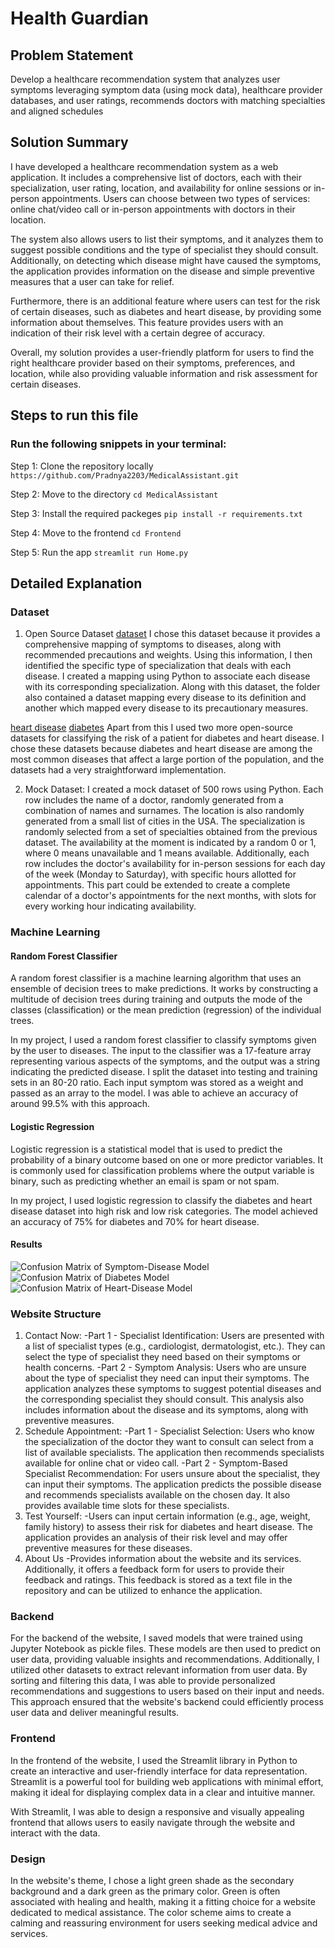 # Health Guardian

## Problem Statement
Develop a healthcare recommendation system that analyzes user symptoms leveraging symptom data (using mock data), healthcare provider databases, and user ratings,  recommends doctors with matching specialties and aligned schedules

## Solution Summary
I have developed a healthcare recommendation system as a web application. It includes a comprehensive list of doctors, each with their specialization, user rating, location, and availability for online sessions or in-person appointments. Users can choose between two types of services: online chat/video call or in-person appointments with doctors in their location.

The system also allows users to list their symptoms, and it analyzes them to suggest possible conditions and the type of specialist they should consult. Additionally, on detecting which disease might have caused the symptoms, the application provides information on the disease and simple preventive measures that a user can take for relief.

Furthermore, there is an additional feature where users can test for the risk of certain diseases, such as diabetes and heart disease, by providing some information about themselves. This feature provides users with an indication of their risk level with a certain degree of accuracy.

Overall, my solution provides a user-friendly platform for users to find the right healthcare provider based on their symptoms, preferences, and location, while also providing valuable information and risk assessment for certain diseases.


## Steps to run this file

### Run the following snippets in your terminal:
Step 1: Clone the repository locally ```https://github.com/Pradnya2203/MedicalAssistant.git``` 

Step 2: Move to the directory  ```cd MedicalAssistant``` 

Step 3: Install the required packeges ```pip install -r requirements.txt``` 

Step 4: Move to the frontend  ```cd Frontend``` 

Step 5: Run the app  ```streamlit run Home.py``` 


## Detailed Explanation 

### Dataset

1. Open Source Dataset
[dataset](https://www.kaggle.com/datasets/itachi9604/disease-symptom-description-dataset/data)
I chose this dataset because it provides a comprehensive mapping of symptoms to diseases, along with recommended precautions and weights. Using this information, I then identified the specific type of specialization that deals with each disease. I created a mapping using Python to associate each disease with its corresponding specialization.
Along with this dataset, the folder also contained a dataset mapping every disease to its definition and another which mapped every disease to its precautionary measures.

[heart disease](https://www.kaggle.com/datasets/danetykpl/risk-factors-for-heart-disease)
[diabetes](https://www.kaggle.com/datasets/piyushborhade/diabetes-dataset)
Apart from this I used two more open-source datasets for classifying the risk of a patient for diabetes and heart disease. I chose these datasets because diabetes and heart disease are among the most common diseases that affect a large portion of the population, and the datasets had a very straightforward implementation.

2. Mock Dataset:
I created a mock dataset of 500 rows using Python. Each row includes the name of a doctor, randomly generated from a combination of names and surnames. The location is also randomly generated from a small list of cities in the USA. The specialization is randomly selected from a set of specialties obtained from the previous dataset. The availability at the moment is indicated by a random 0 or 1, where 0 means unavailable and 1 means available. Additionally, each row includes the doctor's availability for in-person sessions for each day of the week (Monday to Saturday), with specific hours allotted for appointments. This part could be extended to create a complete calendar of a doctor's appointments for the next months, with slots for every working hour indicating availability.


### Machine Learning

#### Random Forest Classifier
A random forest classifier is a machine learning algorithm that uses an ensemble of decision trees to make predictions. It works by constructing a multitude of decision trees during training and outputs the mode of the classes (classification) or the mean prediction (regression) of the individual trees.

In my project, I used a random forest classifier to classify symptoms given by the user to diseases. The input to the classifier was a 17-feature array representing various aspects of the symptoms, and the output was a string indicating the predicted disease. I split the dataset into testing and training sets in an 80-20 ratio. Each input symptom was stored as a weight and passed as an array to the model. I was able to achieve an accuracy of around 99.5% with this approach.

#### Logistic Regression
Logistic regression is a statistical model that is used to predict the probability of a binary outcome based on one or more predictor variables. It is commonly used for classification problems where the output variable is binary, such as predicting whether an email is spam or not spam.

In my project, I used logistic regression to classify the diabetes and heart disease dataset into high risk and low risk categories. The model achieved an accuracy of 75% for diabetes and 70% for heart disease.

#### Results
![Confusion Matrix of Symptom-Disease Model](Assets/confusion_matrix.png)
![Confusion Matrix of Diabetes Model](Assets/confusion_matrix_diabetes.png)
![Confusion Matrix of Heart-Disease Model](Assets/confusion_matrix_heart_risk.png)

### Website Structure

1. Contact Now:
    -Part 1 - Specialist Identification: Users are presented with a list of specialist types (e.g., cardiologist, dermatologist, etc.). They can select the type of specialist they need based on their symptoms or health concerns.
    -Part 2 - Symptom Analysis: Users who are unsure about the type of specialist they need can input their symptoms. The application analyzes these symptoms to suggest potential diseases and the corresponding specialist they should consult. This analysis also includes information about the disease and its symptoms, along with preventive measures.
2. Schedule Appointment:
    -Part 1 - Specialist Selection: Users who know the specialization of the doctor they want to consult can select from a list of available specialists. The application then recommends specialists available for online chat or video call.
    -Part 2 - Symptom-Based Specialist Recommendation: For users unsure about the specialist, they can input their symptoms. The application predicts the possible disease and recommends specialists available on the chosen day. It also provides available time slots for these specialists.
3. Test Yourself:
    -Users can input certain information (e.g., age, weight, family history) to assess their risk for diabetes and heart disease. The application provides an analysis of their risk level and may offer preventive measures for these diseases.
4. About Us
    -Provides information about the website and its services. Additionally, it offers a feedback form for users to provide their feedback and ratings. This feedback is stored as a text file in the repository and can be utilized to enhance the application.
    
### Backend
For the backend of the website, I saved models that were trained using Jupyter Notebook as pickle files. These models are then used to predict on user data, providing valuable insights and recommendations. Additionally, I utilized other datasets to extract relevant information from user data. By sorting and filtering this data, I was able to provide personalized recommendations and suggestions to users based on their input and needs. This approach ensured that the website's backend could efficiently process user data and deliver meaningful results.

### Frontend
In the frontend of the website, I used the Streamlit library in Python to create an interactive and user-friendly interface for data representation. Streamlit is a powerful tool for building web applications with minimal effort, making it ideal for displaying complex data in a clear and intuitive manner.

With Streamlit, I was able to design a responsive and visually appealing frontend that allows users to easily navigate through the website and interact with the data.

### Design
In the website's theme, I chose a light green shade as the secondary background and a dark green as the primary color. Green is often associated with healing and health, making it a fitting choice for a website dedicated to medical assistance. The color scheme aims to create a calming and reassuring environment for users seeking medical advice and services.